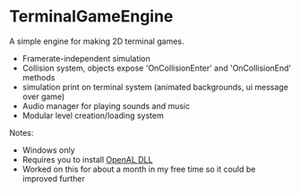 # TerminalGameEngine
A simple engine for making 2D terminal games.

- Framerate-independent simulation
- Collision system, objects expose 'OnCollisionEnter' and 'OnCollisionEnd' methods
- simulation print on terminal system (animated backgrounds, ui message over game)
- Audio manager for playing sounds and music
- Modular level creation/loading system

Notes:
- Windows only
- Requires you to install [OpenAL DLL](https://www.openal.org/downloads/)
- Worked on this for about a month in my free time so it could be improved further
